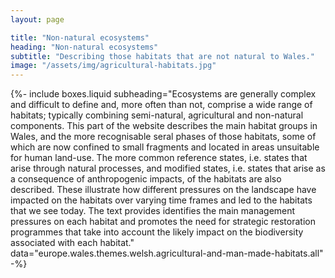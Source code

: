 ```yaml
---
layout: page

title: "Non-natural ecosystems"
heading: "Non-natural ecosystems"
subtitle: "Describing those habitats that are not natural to Wales."
image: "/assets/img/agricultural-habitats.jpg"
---
```


{%-
include boxes.liquid
subheading="Ecosystems are generally complex and difficult to define and, more often than not, comprise a wide range of habitats; typically combining semi-natural, agricultural and non-natural components. This part of the website describes the main habitat groups in Wales, and the more recognisable seral phases of those habitats, some of which are now confined to small fragments and located in areas unsuitable for human land-use. The more common reference states, i.e. states that arise through natural processes, and modified states, i.e. states that arise as a consequence of anthropogenic impacts, of the habitats are also described. These illustrate how different pressures on the landscape have impacted on the habitats over varying time frames and led to the habitats that we see today. The text provides identifies the main management pressures on each habitat and promotes the need for strategic restoration programmes that take into account the likely impact on the biodiversity associated with each habitat."
data="europe.wales.themes.welsh.agricultural-and-man-made-habitats.all"
-%}
